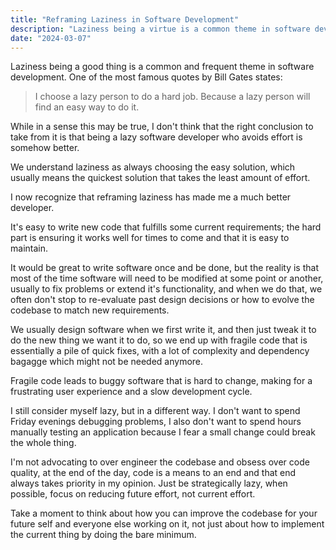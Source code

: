 ```yaml
---
title: "Reframing Laziness in Software Development"
description: "Laziness being a virtue is a common theme in software development. I think it's misguided."
date: "2024-03-07"
---
```


Laziness being a good thing is a common and frequent theme in software development. One of the most famous quotes by Bill Gates states:

> I choose a lazy person to do a hard job. Because a lazy person will find an easy way to do it.

While in a sense this may be true, I don't think that the right conclusion to take from it is that being a lazy software developer who avoids effort is somehow better.

We understand laziness as always choosing the easy solution, which usually means the quickest solution that takes the least amount of effort.

I now recognize that reframing laziness has made me a much better developer.

It's easy to write new code that fulfills some current requirements; the hard part is ensuring it works well for times to come and that it is easy to maintain.

It would be great to write software once and be done, but the reality is that most of the time software will need to be modified at some point or another, usually to fix problems or extend it's functionality, and when we do that, we often don't stop to re-evaluate past design decisions or how to evolve the codebase to match new requirements.

We usually design software when we first write it, and then just tweak it to do the new thing we want it to do, so we end up with fragile code that is essentially a pile of quick fixes, with a lot of complexity and dependency bagagge which might not be needed anymore.

Fragile code leads to buggy software that is hard to change, making for a frustrating user experience and a slow development cycle.

I still consider myself lazy, but in a different way. I don't want to spend Friday evenings debugging problems, I also don't want to spend hours manually testing an application because I fear a small change could break the whole thing.

I'm not advocating to over engineer the codebase and obsess over code quality, at the end of the day, code is a means to an end and that end always takes priority in my opinion. Just be strategically lazy, when possible, focus on reducing future effort, not current effort.

Take a moment to think about how you can improve the codebase for your future self and everyone else working on it, not just about how to implement the current thing by doing the bare minimum.
